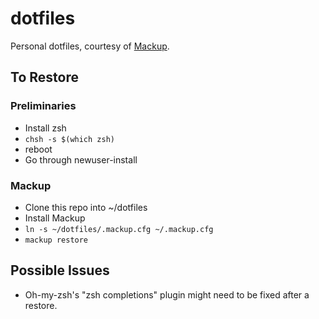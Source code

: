 # dotfiles
Personal dotfiles, courtesy of [Mackup](https://github.com/lra/mackup).

## To Restore

### Preliminaries

* Install zsh
* `chsh -s $(which zsh)`
* reboot
* Go through newuser-install

### Mackup

* Clone this repo into ~/dotfiles
* Install Mackup
* `ln -s ~/dotfiles/.mackup.cfg ~/.mackup.cfg`
* `mackup restore`

## Possible Issues

* Oh-my-zsh's "zsh completions" plugin might need to be fixed after a restore.
